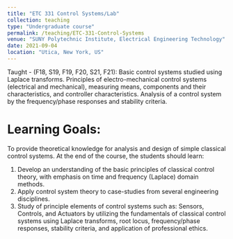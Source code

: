 ```yaml
---
title: "ETC 331 Control Systems/Lab"
collection: teaching
type: "Undergraduate course"
permalink: /teaching/ETC-331-Control-Systems
venue: "SUNY Polytechnic Institute, Electrical Engineering Technology"
date: 2021-09-04
location: "Utica, New York, US"
---
```

Taught - (F18, S19, F19, F20, S21, F21): Basic control systems studied using Laplace transforms. Principles of electro-mechanical control systems (electrical and mechanical), measuring means, components and their characteristics, and controller characteristics. Analysis of a control system by the frequency/phase responses and stability criteria.

Learning Goals:
======
To provide theoretical knowledge for analysis and design of simple classical control systems. At the end of the course, the students should learn:
1. Develop an understanding of the basic principles of classical control theory, with emphasis on time and frequency (Laplace) domain methods.
2. Apply control system theory to case-studies from several engineering disciplines.
3. Study of principle elements of control systems such as: Sensors, Controls, and Actuators by utilizing the fundamentals of classical control systems using Laplace transforms, root locus, frequency/phase responses, stability criteria, and application of professional ethics.